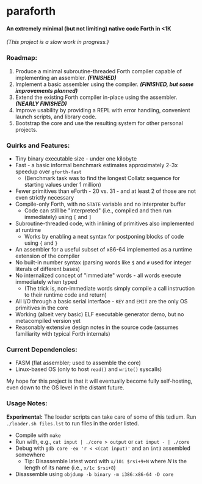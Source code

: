 # paraforth
#### An extremely minimal (but not limiting) native code Forth in <1K

_(This project is a slow work in progress.)_

### Roadmap:

1. Produce a minimal subroutine-threaded Forth compiler capable of implementing an assembler. ***(FINISHED)***
2. Implement a basic assembler using the compiler. ***(FINISHED, but some improvements planned)***
3. Extend the existing Forth compiler in-place using the assembler. ***(NEARLY FINISHED)***
4. Improve usability by providing a REPL with error handling, convenient launch scripts, and library code.
5. Bootstrap the core and use the resulting system for other personal projects.

### Quirks and Features:

* Tiny binary executable size - under one kilobyte
* Fast - a basic informal benchmark estimates approximately 2-3x speedup over `gforth-fast`
  * (Benchmark task was to find the longest Collatz sequence for starting values under 1 million)
* Fewer primitives than eForth - 20 vs. 31 - and at least 2 of those are not even strictly necessary
* Compile-only Forth, with no `STATE` variable and no interpreter buffer
  * Code can still be "interpreted" (i.e., compiled and then run immediately) using `[` and `]`
* Subroutine-threaded code, with inlining of primitives also implemented at runtime
  * Works by enabling a neat syntax for postponing blocks of code using `{` and `}`
* An assembler for a useful subset of x86-64 implemented as a runtime extension of the compiler
* No built-in number syntax (parsing words like `$` and `#` used for integer literals of different bases)
* No internalized concept of "immediate" words - all words execute immediately when typed
  * (The trick is, non-immediate words simply compile a call instruction to their runtime code and return)
* All I/O through a basic serial interface - `KEY` and `EMIT` are the only OS primitives in the core
* Working (albeit very basic) ELF executable generator demo, but no metacompiled version yet
* Reasonably extensive design notes in the source code (assumes familiarity with typical Forth internals)

### Current Dependencies:

* FASM (flat assembler; used to assemble the core)
* Linux-based OS (only to host `read()` and `write()` syscalls)

My hope for this project is that it will eventually become fully self-hosting, even down to the OS level in the distant future.

### Usage Notes:

**Experimental:** The loader scripts can take care of some of this tedium. Run `./loader.sh files.lst` to run files in the order listed.

* Compile with `make`
* Run with, e.g., `cat input | ./core > output` or `cat input - | ./core`
* Debug with `gdb core -ex 'r < <(cat input)'` and an `int3` assembled somewhere
  * Tip: Disassemble latest word with `x/10i $rsi+9+N` where *N* is the length of its name (i.e., `x/1c $rsi+8`)
* Disassemble using `objdump -b binary -m i386:x86-64 -D core`

